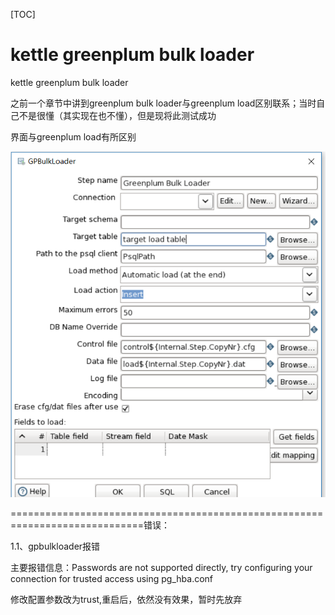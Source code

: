 [TOC]

# kettle greenplum bulk loader 



kettle greenplum bulk loader

之前一个章节中讲到greenplum bulk loader与greenplum load区别联系；当时自己不是很懂（其实现在也不懂），但是现将此测试成功

界面与greenplum load有所区别

![img](../img_src/6AFB60EF07684714B9D251C7B1178E7C/clipboard.png)

=============================================================================错误：

1.1、gpbulkloader报错

主要报错信息：Passwords are not supported directly, try configuring your connection for trusted access using pg_hba.conf

修改配置参数改为trust,重启后，依然没有效果，暂时先放弃